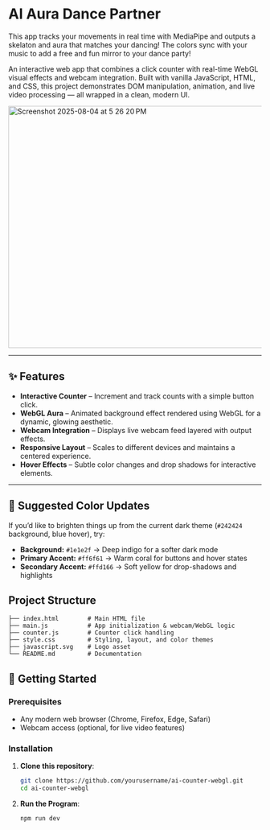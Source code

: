# AI Aura Dance Partner

This app tracks your movements in real time with MediaPipe and outputs a skelaton and aura that matches your dancing! The colors sync with your music to add a free and fun mirror to your dance party!

An interactive web app that combines a click counter with real-time WebGL visual effects and webcam integration. Built with vanilla JavaScript, HTML, and CSS, this project demonstrates DOM manipulation, animation, and live video processing — all wrapped in a clean, modern UI. 

<img width="628" height="481" alt="Screenshot 2025-08-04 at 5 26 20 PM" src="https://github.com/user-attachments/assets/699afb7e-e9ef-466e-8e7f-ddb92aea3ea9" />



---

## ✨ Features

- **Interactive Counter** – Increment and track counts with a simple button click.  
- **WebGL Aura** – Animated background effect rendered using WebGL for a dynamic, glowing aesthetic.  
- **Webcam Integration** – Displays live webcam feed layered with output effects.  
- **Responsive Layout** – Scales to different devices and maintains a centered experience.  
- **Hover Effects** – Subtle color changes and drop shadows for interactive elements.

---

## 🎨 Suggested Color Updates

If you’d like to brighten things up from the current dark theme (`#242424` background, blue hover), try:

- **Background:** `#1e1e2f` → Deep indigo for a softer dark mode  
- **Primary Accent:** `#ff6f61` → Warm coral for buttons and hover states  
- **Secondary Accent:** `#ffd166` → Soft yellow for drop-shadows and highlights  


## Project Structure
```
├── index.html        # Main HTML file
├── main.js           # App initialization & webcam/WebGL logic
├── counter.js        # Counter click handling
├── style.css         # Styling, layout, and color themes
├── javascript.svg    # Logo asset
└── README.md         # Documentation
```

## 🚀 Getting Started

### Prerequisites
- Any modern web browser (Chrome, Firefox, Edge, Safari)
- Webcam access (optional, for live video features)

### Installation
1. **Clone this repository**:
   ```bash
   git clone https://github.com/yourusername/ai-counter-webgl.git
   cd ai-counter-webgl
2. **Run the Program**:
    ```bash
    npm run dev
    ```
